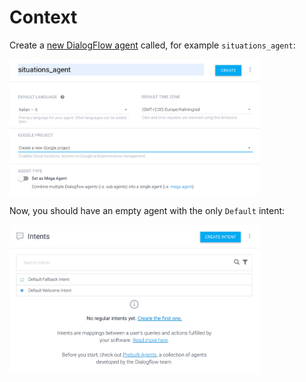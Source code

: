 # Context

Create a [new DialogFlow agent](https://dialogflow.cloud.google.com/#/newAgent) 
called, for example `situations_agent`:

<img width="400" src="images/create_agent.png">

Now, you should have an empty agent with the only `Default` intent:

<img width="400" src="images/empty_agent.png">